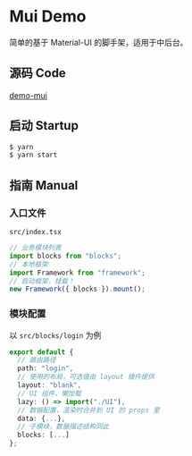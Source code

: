 # Mui Demo

简单的基于 Material-UI 的脚手架，适用于中后台。

## 源码 Code

[demo-mui](https://github.com/crossjs/spax/tree/master/examples/demo-mui)

## 启动 Startup

```bash
$ yarn
$ yarn start
```

## 指南 Manual

### 入口文件

`src/index.tsx`

```typescript
// 业务模块列表
import blocks from "blocks";
// 本地框架
import Framework from "framework";
// 启动框架，挂载！
new Framework({ blocks }).mount();
```

### 模块配置

以 `src/blocks/login` 为例

```typescript
export default {
  // 路由路径
  path: "login",
  // 使用的布局，可选值由 layout 插件提供
  layout: "blank",
  // UI 组件，懒加载
  lazy: () => import("./UI"),
  // 数据配置，渲染时合并到 UI 的 props 里
  data: {...},
  // 子模块，数据描述结构同此
  blocks: [...]
};
```
